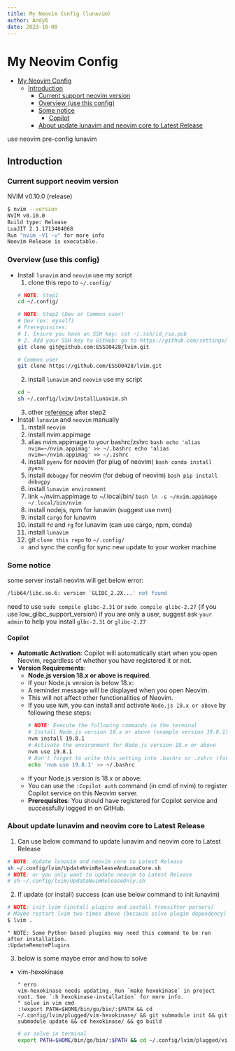 ```yaml
---
title: My Neovim Config (lunavim)
author: Andy6
date: 2023-10-08
---
```


# My Neovim Config

<!--toc:start-->
- [My Neovim Config](#my-neovim-config)
  - [Introduction](#introduction)
    - [Current support neovim version](#current-support-neovim-version)
    - [Overview (use this config)](#overview-use-this-config)
    - [Some notice](#some-notice)
      - [Copilot](#copilot)
    - [About update lunavim and neovim core to Latest Release](#about-update-lunavim-and-neovim-core-to-latest-release)
<!--toc:end-->

use neovim pre-config lunavim

## Introduction

### Current support neovim version

NVIM v0.10.0 (release)

```bash
$ nvim --version
NVIM v0.10.0
Build type: Release
LuaJIT 2.1.1713484068
Run "nvim -V1 -v" for more info
Neovim Release is executable.
```

### Overview (use this config)

- Install `lunavim` and `neovim` use my script
  1. clone this repo to `~/.config/`
    ```bash
    # NOTE: Step1
    cd ~/.config/

    # NOTE: Step2 (Dev or Common user)
    # Dev (ex: myself)
    # Prerequisites:
    # 1. Ensure you have an SSH key: cat ~/.ssh/id_rsa.pub
    # 2. Add your SSH key to GitHub: go to https://github.com/settings/keys and add the key
    git clone git@github.com:ESSO0428/lvim.git
    
    # Common user
    git clone https://github.com/ESSO0428/lvim.git
    ```
  2. install `lunavim` and `neovim` use my script
    ```bash
    cd ~
    sh ~/.config/lvim/InstallLunavim.sh
    ```
  3. other [reference](#about-update-lunavim-and-neovim-core-to-latest-release) after step2
- Install `lunavim` and `neovim` manually
  1. install `neovim`
    1. install nvim.appimage
    2. alias nvim.appimage to your bashrc/zshrc
      ```bash
      echo 'alias nvim=~/nvim.appimag' >> ~/.bashrc
      echo 'alias nvim=~/nvim.appimag' >> ~/.zshrc
      ```
    3. install `pyenv` for neovim (for plug of neovim)
      ```bash
      conda install pyenv
      ```
    4. install `debugpy` for neovim (for debug of neovim)
      ```bash
      pip install debugpy
      ```
  2. install `lunavim environment`
    1. link ~/nvim.appimage to ~/.local/bin/
      ```bash
      ln -s ~/nvim.appimage ~/.local/bin/nvim
      ```
    2. install nodejs, npm for lunavim (suggest use nvm)
    3. install `cargo` for lunavim
    4. install `fd` and `rg` for lunavim (can use cargo, npm, conda)
  4. install `lunavim`
  5. git `clone this repo` to `~/.config/`
    - and sync the config for sync new update to your worker machine

### Some notice

some server install neovim will get below error:
```bash
/lib64/libc.so.6: version `GLIBC_2.2X...' not found
```

need to use `sudo compile glibc-2.31`  or `sudo compile glibc-2.27` (if you use low_glibc_support_version)
if you are only a user, suggest ask `your admin` to help you install `glbc-2.31` or `glibc-2.27`

#### Copilot

- **Automatic Activation**: Copilot will automatically start when you open Neovim, regardless of whether you have registered it or not.
- **Version Requirements**:
  - **Node.js version 18.x or above is required**.
  - If your Node.js version is below 18.x:
  - A reminder message will be displayed when you open Neovim.
  - This will not affect other functionalities of Neovim.
  - If you use `NVM`, you can install and activate `Node.js 18.x or above` by following these steps:
    ```bash
    # NOTE: Execute the following commands in the terminal
    # Install Node.js version 18.x or above (example version 19.8.1)
    nvm install 19.8.1
    # Activate the environment for Node.js version 18.x or above
    nvm use 19.8.1
    # Don't forget to write this setting into .bashrc or .zshrc (for activating Node.js 18.x or above on next login)
    echo 'nvm use 19.8.1' >> ~/.bashrc
    ```
  - If your Node.js version is 18.x or above:
  - You can use the `:Copilot auth` command (in cmd of nvim) to register Copilot service on this Neovim server.
  - **Prerequisites**: You should have registered for Copilot service and successfully logged in on GitHub.


### About update lunavim and neovim core to Latest Release

1. Can use below command to update lunavim and neovim core to Latest Release
  ```bash
  # NOTE: Update lunavim and neovim core to Latest Release
  sh ~/.config/lvim/UpdateNvimReleaseAndLunaCore.sh
  # NOTE: or you only want to update neovim to Latest Release
  # sh ~/.config/lvim/UpdateNvimReleaseOnly.sh
  ```
2. If update (or install) success (can use below command to init lunavim)
  ```bash
  # NOTE: init lvim (install plugins and install treesitter parsers)
  # Maybe restart lvim two times above (because solve plugin dependency)
  $ lvim .
  ```

  ```vim
  " NOTE: Some Python based plugins may need this command to be run after installation.
  :UpdateRemotePlugins
  ```
3. below is some maybe error and how to solve
  - vim-hexokinase
    ```vim
    " erro
    vim-hexokinase needs updating. Run `make hexokinase` in project root. See `:h hexokinase-installation` for more info.
    " solve in vim cmd
    :!export PATH=$HOME/bin/go/bin/:$PATH && cd ~/.config/lvim/plugged/vim-hexokinase/ && git submodule init && git submodule update && cd hexokinase/ && go build
    ```

    ```bash
    # or solve in terminal
    export PATH=$HOME/bin/go/bin/:$PATH && cd ~/.config/lvim/plugged/vim-hexokinase/ && git submodule init && git submodule update && cd hexokinase/ && go build && cd ~
    ```
